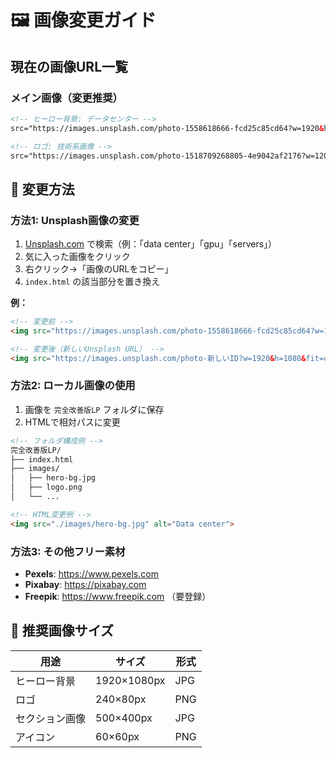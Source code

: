 # 🖼️ 画像変更ガイド

## 現在の画像URL一覧

### メイン画像（変更推奨）
```html
<!-- ヒーロー背景: データセンター -->
src="https://images.unsplash.com/photo-1558618666-fcd25c85cd64?w=1920&h=1080&fit=crop"

<!-- ロゴ: 技術系画像 -->
src="https://images.unsplash.com/photo-1518709268805-4e9042af2176?w=120&h=40&fit=crop"
```

## 🔄 変更方法

### 方法1: Unsplash画像の変更
1. [Unsplash.com](https://unsplash.com) で検索（例：「data center」「gpu」「servers」）
2. 気に入った画像をクリック
3. 右クリック→「画像のURLをコピー」
4. `index.html` の該当部分を置き換え

**例：**
```html
<!-- 変更前 -->
<img src="https://images.unsplash.com/photo-1558618666-fcd25c85cd64?w=1920&h=1080&fit=crop">

<!-- 変更後（新しいUnsplash URL） -->
<img src="https://images.unsplash.com/photo-新しいID?w=1920&h=1080&fit=crop">
```

### 方法2: ローカル画像の使用
1. 画像を `完全改善版LP` フォルダに保存
2. HTMLで相対パスに変更

```html
<!-- フォルダ構成例 -->
完全改善版LP/
├── index.html
├── images/
│   ├── hero-bg.jpg
│   ├── logo.png
│   └── ...

<!-- HTML変更例 -->
<img src="./images/hero-bg.jpg" alt="Data center">
```

### 方法3: その他フリー素材
- **Pexels**: https://www.pexels.com
- **Pixabay**: https://pixabay.com
- **Freepik**: https://www.freepik.com （要登録）

## 📏 推奨画像サイズ

| 用途 | サイズ | 形式 |
|---|---|---|
| ヒーロー背景 | 1920×1080px | JPG |
| ロゴ | 240×80px | PNG |
| セクション画像 | 500×400px | JPG |
| アイコン | 60×60px | PNG |
